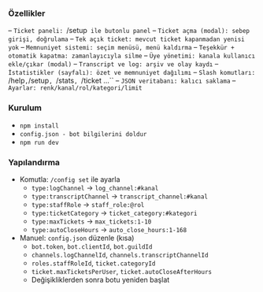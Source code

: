### Özellikler

– `Ticket paneli: `/setup` ile butonlu panel`
– `Ticket açma (modal): sebep girişi, doğrulama`
– `Tek açık ticket: mevcut ticket kapanmadan yenisi yok`
– `Memnuniyet sistemi: seçim menüsü, menü kaldırma`
– `Teşekkür + otomatik kapatma: zamanlayıcıyla silme`
– `Üye yönetimi: kanala kullanıcı ekle/çıkar (modal)`
– `Transcript ve log: arşiv ve olay kaydı`
– `İstatistikler (sayfalı): özet ve memnuniyet dağılımı`
– `Slash komutları: `/help`,`/setup`, `/stats`, `/ticket ...``
– `JSON veritabanı: kalıcı saklama`
– `Ayarlar: renk/kanal/rol/kategori/limit`

### Kurulum

- `npm install`
- `config.json - bot bilgilerini doldur`
- `npm run dev`

### Yapılandırma

- Komutla: `/config set` ile ayarla
  - `type:logChannel` → `log_channel:#kanal`
  - `type:transcriptChannel` → `transcript_channel:#kanal`
  - `type:staffRole` → `staff_role:@rol`
  - `type:ticketCategory` → `ticket_category:#kategori`
  - `type:maxTickets` → `max_tickets:1-10`
  - `type:autoCloseHours` → `auto_close_hours:1-168`
- Manuel: `config.json` düzenle (kısa)
  - `bot.token`, `bot.clientId`, `bot.guildId`
  - `channels.logChannelId`, `channels.transcriptChannelId`
  - `roles.staffRoleId`, `ticket.categoryId`
  - `ticket.maxTicketsPerUser`, `ticket.autoCloseAfterHours`
  - Değişikliklerden sonra botu yeniden başlat



